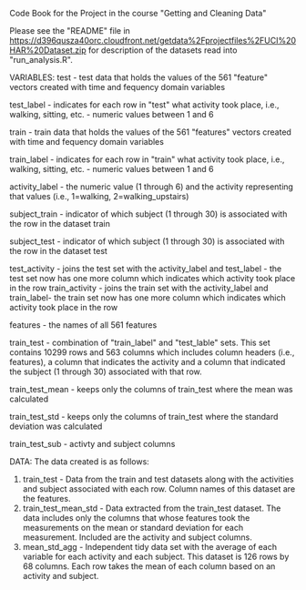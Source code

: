 Code Book for the Project in the course "Getting and Cleaning Data"

Please see the "README" file in https://d396qusza40orc.cloudfront.net/getdata%2Fprojectfiles%2FUCI%20HAR%20Dataset.zip for description of the 
datasets read into "run_analysis.R".

VARIABLES:
test - test data that holds the values of the 561 "feature" vectors created with time and fequency domain variables

test_label - indicates for each row in "test" what activity took place, i.e., walking, sitting, etc. - numeric values between 1 and 6

train - train data that holds the values of the 561 "features" vectors created with time and fequency domain variables

train_label - indicates for each row in "train" what activity took place, i.e., walking, sitting, etc. - numeric values between 1 and 6

activity_label - the numeric value (1 through 6) and the activity representing that values (i.e., 1=walking, 2=walking_upstairs)

subject_train - indicator of which subject (1 through 30) is associated with the row in the dataset train

subject_test - indicator of which subject (1 through 30) is associated with the row in the dataset test

test_activity - joins the test set with the activity_label and test_label - the test set now has one more column which indicates which activity took place
                in the row
train_activity - joins the train set with the activity_label and train_label- the train set now has one more column which indicates which activity took 
		 place in the row

features - the names of all 561 features 


train_test - combination of "train_label" and "test_lable" sets. This set contains 10299 rows and 563 columns which includes column headers (i.e., features),
	     a column that indicates the activity and a column that indicated the subject (1 through 30) associated with that row.

train_test_mean - keeps only the columns of train_test where the mean was calculated

train_test_std - keeps only the columns of train_test where the standard deviation was calculated

train_test_sub - activty and subject columns


DATA:
The data created is as follows:
1. train_test - Data from the train and test datasets along with the activities and subject associated with each row. Column names of this dataset are the features.
2. train_test_mean_std - Data extracted from the train_test dataset. The data includes only the columns that whose features took the measurements on the mean or
   standard deviation for each measurement. Included are the activity and subject columns.
3. mean_std_agg - Independent tidy data set with the average of each variable for each activity and each subject. This dataset is 126 rows by 68 columns. 
  	 	  Each row takes the mean of each column based on an activity and subject.